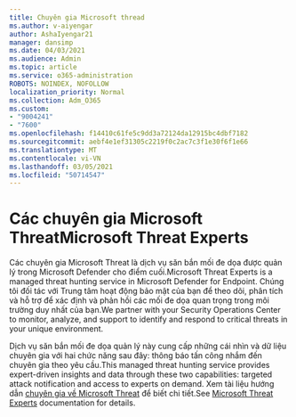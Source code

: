 ```yaml
---
title: Chuyên gia Microsoft thread
ms.author: v-aiyengar
author: AshaIyengar21
manager: dansimp
ms.date: 04/03/2021
ms.audience: Admin
ms.topic: article
ms.service: o365-administration
ROBOTS: NOINDEX, NOFOLLOW
localization_priority: Normal
ms.collection: Adm_O365
ms.custom:
- "9004241"
- "7600"
ms.openlocfilehash: f14410c61fe5c9dd3a72124da12915bc4dbf7182
ms.sourcegitcommit: aebf4e1ef31305c2219f0c2ac7c3f1e30f6f1e66
ms.translationtype: MT
ms.contentlocale: vi-VN
ms.lasthandoff: 03/05/2021
ms.locfileid: "50714547"
---
```

# <a name="microsoft-threat-experts"></a><span data-ttu-id="895fe-102">Các chuyên gia Microsoft Threat</span><span class="sxs-lookup"><span data-stu-id="895fe-102">Microsoft Threat Experts</span></span>

<span data-ttu-id="895fe-103">Các chuyên gia Microsoft Threat là dịch vụ săn bắn mối đe dọa được quản lý trong Microsoft Defender cho điểm cuối.</span><span class="sxs-lookup"><span data-stu-id="895fe-103">Microsoft Threat Experts is a managed threat hunting service in Microsoft Defender for Endpoint.</span></span>  <span data-ttu-id="895fe-104">Chúng tôi đối tác với Trung tâm hoạt động bảo mật của bạn để theo dõi, phân tích và hỗ trợ để xác định và phản hồi các mối đe dọa quan trọng trong môi trường duy nhất của bạn.</span><span class="sxs-lookup"><span data-stu-id="895fe-104">We partner with your Security Operations Center to monitor, analyze, and support to identify and respond to critical threats in your unique environment.</span></span>

<span data-ttu-id="895fe-105">Dịch vụ săn bắn mối đe dọa quản lý này cung cấp những cái nhìn và dữ liệu chuyên gia với hai chức năng sau đây: thông báo tấn công nhắm đến chuyên gia theo yêu cầu.</span><span class="sxs-lookup"><span data-stu-id="895fe-105">This managed threat hunting service provides expert-driven insights and data through these two capabilities: targeted attack notification and access to experts on demand.</span></span> <span data-ttu-id="895fe-106">Xem tài liệu hướng dẫn [chuyên gia về Microsoft Threat](https://docs.microsoft.com/windows/security/threat-protection/microsoft-defender-atp/microsoft-threat-experts) để biết chi tiết.</span><span class="sxs-lookup"><span data-stu-id="895fe-106">See [Microsoft Threat Experts](https://docs.microsoft.com/windows/security/threat-protection/microsoft-defender-atp/microsoft-threat-experts) documentation for details.</span></span>
